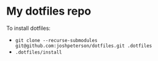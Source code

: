 # My dotfiles repo

To install dotfiles:

* `git clone --recurse-submodules git@github.com:joshpeterson/dotfiles.git .dotfiles`
* `.dotfiles/install`
